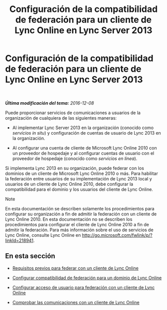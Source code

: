 ﻿---
title: Configuración de la compatibilidad de federación para un cliente de Lync Online en Lync Server 2013
TOCTitle: Configuración de la compatibilidad de federación para un cliente de Lync Online en Lync Server 2013
ms:assetid: e5f7f38d-ede5-4af3-88c2-026e8a78df12
ms:mtpsurl: https://technet.microsoft.com/es-es/library/Hh202193(v=OCS.15)
ms:contentKeyID: 48276984
ms.date: 01/07/2017
mtps_version: v=OCS.15
ms.translationtype: HT
---

# Configuración de la compatibilidad de federación para un cliente de Lync Online en Lync Server 2013

 

_**Última modificación del tema:** 2016-12-08_

Puede proporcionar servicios de comunicaciones a usuarios de la organización de cualquiera de las siguientes maneras:

  - Al implementar Lync Server 2013 en la organización (conocido como *servicios in situ*) y configuración de cuentas de usuario de Lync 2013 en la organización.

  - Al configurar una cuenta de cliente de Microsoft Lync Online 2010 con un proveedor de hospedaje y al configurar cuentas de usuario con el proveedor de hospedaje (conocido como *servicios en línea*).

Si implementa Lync 2013 en su organización, puede federar con los dominios de un cliente de Microsoft Lync Online 2010 o más. Para habilitar la federación entre usuarios de su implementación de Lync 2013 local y usuarios de un cliente de Lync Online 2010, debe configurar la compatibilidad para el dominio y los usuarios del cliente de Lync Online.


> [!NOTE]
> En esta documentación se describen solamente los procedimientos para configurar su organización a fin de admitir la federación con un cliente de Lync Online 2010. En esta documentación no se describen los procedimientos para configurar el cliente de Lync Online 2010 a fin de admitir la federación. Para más información sobre el uso de servicios de Lync Online, consulte Lync Online en <A href="http://go.microsoft.com/fwlink/p/?linkid=218941%26clcid=0xc0a">http://go.microsoft.com/fwlink/p/?linkId=218941</A>.



## En esta sección

  - [Requisitos previos para federar con un cliente de Lync Online](lync-server-2013-prerequisites-for-federating-with-a-lync-online-customer.md)

  - [Configurar compatibilidad de federación para un dominio de Lync Online](lync-server-2013-configure-federation-support-for-a-lync-online-domain.md)

  - [Configurar acceso de usuario para federación con un cliente de Lync Online](lync-server-2013-configure-user-access-for-federation-with-a-lync-online-customer.md)

  - [Comprobar las comunicaciones con un cliente de Lync Online](lync-server-2013-verify-communications-with-a-lync-online-customer.md)

